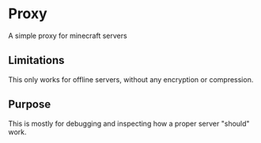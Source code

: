 # Proxy
A simple proxy for minecraft servers

## Limitations
This only works for offline servers, without any encryption or compression.

## Purpose
This is mostly for debugging and inspecting how a proper server "should" work.

